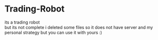 # Trading-Robot
its a trading robot  
but its not complete i deleted some files so it does not have server and my personal strategy but you can use it with yours 
:)
